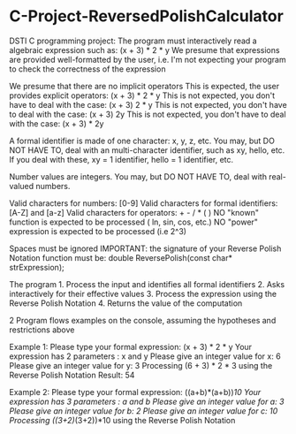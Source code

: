 # C-Project-ReversedPolishCalculator
DSTI C programming project: 
The program must interactively read a algebraic expression such as: (x + 3) * 2 * y
We presume that expressions are provided well-formatted by the user,
i.e. I'm not expecting your program to check the correctness of the expression

We presume that there are no implicit operators
This is expected, the user provides explicit operators: (x + 3) * 2 * y
This is not expected, you don't have to deal with the case: (x + 3) 2 * y
This is not expected, you don't have to deal with the case: (x + 3) 2y
This is not expected, you don't have to deal with the case: (x + 3) * 2y

A formal identifier is made of one character: x, y, z, etc.
You may, but DO NOT HAVE TO, deal with an multi-character identifier, such as xy, hello, etc.
If you deal with these, xy = 1 identifier, hello = 1 identifier, etc.

Number values are integers.
You may, but DO NOT HAVE TO, deal with real-valued numbers.

Valid characters for numbers: [0-9]
Valid characters for formal identifiers: [A-Z] and [a-z]
Valid characters for operators: + - / * ( )
NO "known" function is expected to be processed ( ln, sin, cos, etc.)
NO "power" expression is expected to be processed (i.e 2^3)

Spaces must be ignored
IMPORTANT: the signature of your Reverse Polish Notation function must be:
double ReversePolish(const char* strExpression);


The program
	1. Process the input and identifies all formal identifiers
	2. Asks interactively for their effective values
	3. Process the expression using the Reverse Polish Notation
	4. Returns the value of the computation

2 Program flows examples on the console, assuming the hypotheses and restrictions above

Example 1:
Please type your formal expression: (x + 3) * 2 * y
Your expression has 2 parameters : x and y
Please give an integer value for x: 6
Please give an integer value for y: 3
Processing (6 + 3) * 2 * 3 using the Reverse Polish Notation
Result: 54

Example 2:
Please type your formal expression: ((a+b)*(a+b))*10
Your expression has 3 parameters : a and b
Please give an integer value for a: 3
Please give an integer value for b: 2
Please give an integer value for c: 10
Processing ((3+2)*(3+2))*10 using the Reverse Polish Notation
